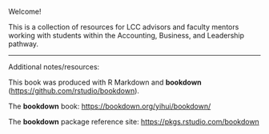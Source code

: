 Welcome! 

This is a collection of resources for LCC advisors and faculty mentors working with students within the Accounting, Business, and Leadership pathway.

<hr>

Additional notes/resources:

This book was produced with R Markdown and **bookdown** (https://github.com/rstudio/bookdown). 

The **bookdown** book: https://bookdown.org/yihui/bookdown/

The **bookdown** package reference site: https://pkgs.rstudio.com/bookdown
